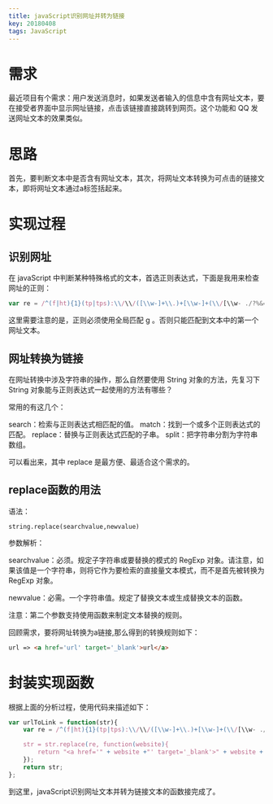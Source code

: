 ```yaml
---
title: javaScript识别网址并转为链接
key: 20180408
tags: JavaScript
---
```


# 需求

最近项目有个需求：用户发送消息时，如果发送者输入的信息中含有网址文本，要在接受者界面中显示网址链接，点击该链接直接跳转到网页。这个功能和 QQ 发送网址文本的效果类似。

<!--more-->

# 思路

首先，要判断文本中是否含有网址文本，其次，将网址文本转换为可点击的链接文本，即将网址文本通过a标签括起来。

# 实现过程

## 识别网址

在 javaScript 中判断某种特殊格式的文本，首选正则表达式，下面是我用来检查网址的正则：
```javascript
var re = /^(f|ht){1}(tp|tps):\\/\\/([\\w-]+\\.)+[\\w-]+(\\/[\\w- ./?%&=]*)?/g;
```

这里需要注意的是，正则必须使用全局匹配 g 。否则只能匹配到文本中的第一个网址文本。

## 网址转换为链接

在网址转换中涉及字符串的操作，那么自然要使用 String 对象的方法，先复习下 String 对象能与正则表达式一起使用的方法有哪些？

常用的有这几个：

search：检索与正则表达式相匹配的值。
match：找到一个或多个正则表达式的匹配。
replace：替换与正则表达式匹配的子串。
split：把字符串分割为字符串数组。

可以看出来，其中 replace 是最方便、最适合这个需求的。

## replace函数的用法

语法：
```
string.replace(searchvalue,newvalue)
```
参数解析：

searchvalue：必须。规定子字符串或要替换的模式的 RegExp 对象。请注意，如果该值是一个字符串，则将它作为要检索的直接量文本模式，而不是首先被转换为 RegExp 对象。

newvalue：必需。一个字符串值。规定了替换文本或生成替换文本的函数。

注意：第二个参数支持使用函数来制定文本替换的规则。

回顾需求，要将网址转换为a链接,那么得到的转换规则如下：
```html
url => <a href='url' target='_blank'>url</a>
```

# 封装实现函数

根据上面的分析过程，使用代码来描述如下：
```javascript
var urlToLink = function(str){
    var re = /^(f|ht){1}(tp|tps):\\/\\/([\\w-]+\\.)+[\\w-]+(\\/[\\w- ./?%&=]*)?/g; 

    str = str.replace(re, function(website){ 
        return "<a href='" + website +"' target='_blank'>" + website + "</a>"; 
    }); 
    return str;
};
```
到这里，javaScript识别网址文本并转为链接文本的函数接完成了。
